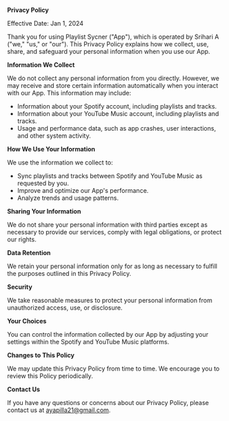 **Privacy Policy**

Effective Date: Jan 1, 2024

Thank you for using Playlist Sycner ("App"), which is operated by Srihari A ("we," "us," or "our"). This Privacy Policy explains how we collect, use, share, and safeguard your personal information when you use our App.

**Information We Collect**

We do not collect any personal information from you directly. However, we may receive and store certain information automatically when you interact with our App. This information may include:

- Information about your Spotify account, including playlists and tracks.
- Information about your YouTube Music account, including playlists and tracks.
- Usage and performance data, such as app crashes, user interactions, and other system activity.

**How We Use Your Information**

We use the information we collect to:

- Sync playlists and tracks between Spotify and YouTube Music as requested by you.
- Improve and optimize our App's performance.
- Analyze trends and usage patterns.

**Sharing Your Information**

We do not share your personal information with third parties except as necessary to provide our services, comply with legal obligations, or protect our rights.

**Data Retention**

We retain your personal information only for as long as necessary to fulfill the purposes outlined in this Privacy Policy.

**Security**

We take reasonable measures to protect your personal information from unauthorized access, use, or disclosure.

**Your Choices**

You can control the information collected by our App by adjusting your settings within the Spotify and YouTube Music platforms.

**Changes to This Policy**

We may update this Privacy Policy from time to time. We encourage you to review this Policy periodically.

**Contact Us**

If you have any questions or concerns about our Privacy Policy, please contact us at ayapilla21@gmail.com.
